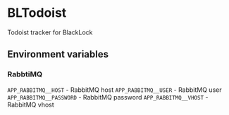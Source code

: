 # BLTodoist

Todoist tracker for BlackLock

## Environment variables

### RabbtiMQ

`APP_RABBITMQ__HOST` - RabbitMQ host
`APP_RABBITMQ__USER` - RabbitMQ user
`APP_RABBITMQ__PASSWORD` - RabbitMQ password
`APP_RABBITMQ__VHOST` - RabbitMQ vhost